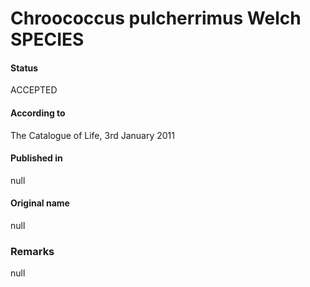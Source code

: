 # Chroococcus pulcherrimus Welch SPECIES

#### Status
ACCEPTED

#### According to
The Catalogue of Life, 3rd January 2011

#### Published in
null

#### Original name
null

### Remarks
null